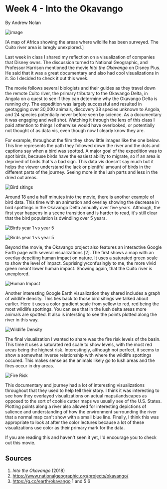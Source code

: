 Week 4 - Into the Okavango
===
By Andrew Nolan

![image](./images/week4/unsurveyed.PNG)

[A map of Africa showing the areas where wildlife has been surveyed. The Cuito river area is laregly unexplored.]

Last week in class I shared my reflection on a visualization of companies that Disney owns. The discussion turned to National Geographic, and Professor Harrison mentioned the movie *Into the Okavango* on Disney Plus. He said that it was a great documentary and also had cool visualizations in it. So I decided to check it out this week.

The movie follows several biologists and their guides as they travel down the remote Cuito river, the primary tributary to the Okavango Delta, in Angola on a quest to see if they can determine why the Okavango Delta is running dry. The expedition was largely successful and resulted in geotagging over 30,000 animals, discovery 38 species unknown to Angola, and 24 species potentially never before seen by science. As a documentary it was engaging and well shot. Watching it through the lens of this class I paid attention to things I otherwise would have overlooked, or potentially not thought of as data vis, even though now I clearly know they are. 

For example, throughout the film they show little images like the one below. This line represents the path they followed down the river and the dots and captions say when a bird was spotted. A major goal of the expedition was to spot birds, because birds have the easiest ability to migrate, so if an area is deprived of birds that's a bad sign. This data vis doesn't say much but it helps the viewer understand the lack or plentiful amount of birds in the different parts of the journey. Seeing more in the lush parts and less in the dried out areas.

![Bird sitings](./images/week4/birds.PNG)

Around 18 and a half minutes into the movie, there is another example of bird data. This time with an animation and overlay showing the decrease in bird spottings in the Okavango Delta annually over five years. Although, the first year happens in a scene transition and is harder to read, it's still clear that the bird population is dwindling over 5 years.

![Birds year 1 vs year 5](./images/week4/year1.PNG)

![Birds year 1 vs year 5](./images/week4/year5.PNG)

Beyond the movie, the Okavango project also features an interactive Google Earth page with several visualizations [2]. The first shows a map with an overlay depciting human impact on nature. It uses a saturated green scale to show the level of impact. Suprisingly/confusingly to me, the more vivid green meant lower human impact. Showing again, that the Cuito river is unexplored.

![Human Impact](./images/week4/humanimpact.PNG)

Another interesting Google Earth visualization they shared includes a graph of wildlife density. This ties back to those bird sitings we talked about earlier. Here it uses a color gradient scale from yellow to red, red being the most wildlife spottings. You can see that in the lush delta areas more animals are spotted. It also is intersting to see the points plotted along the river in this way. 

![Wildlife Density](./images/week4/wildlifedensity.PNG)

The final visualization I wanted to share was the fire risk levels of the basin. This time it uses a saturated red scale to show levels, with the most red areas being the highest risk. Interestingly, although not perfect, it seems to show a somewhat inverse relationship with where the wildlife spottings occured. This makes sense as the animals likely go to lush areas and the fires occur in dry areas. 

![Fire Risk](./images/week4/firerisk.PNG)

This documentary and journey had a lot of interesting visualizations throughout that they used to help tell their story. I think it was interesting to see how they overlayed visualizations on actual maps/landscapes as opposed to the sort of cookie cutter maps we usually see of the U.S. States. Plotting points along a river also allowed for interesting depictions of salience and understanding of how the environment surrounding the river that a normal map can't show with a small blue line. Finally, I think this was appropriate to look at after the color lectures because a lot of these visualizations use color as their primary mark for the data.

If you are reading this and haven't seen it yet, I'd encourage you to check out this movie.

Sources
---
1. *Into the Okavango* (2018)
2. https://www.nationalgeographic.org/projects/okavango/
3. https://g.co/earth/okavango 1 and 5 6